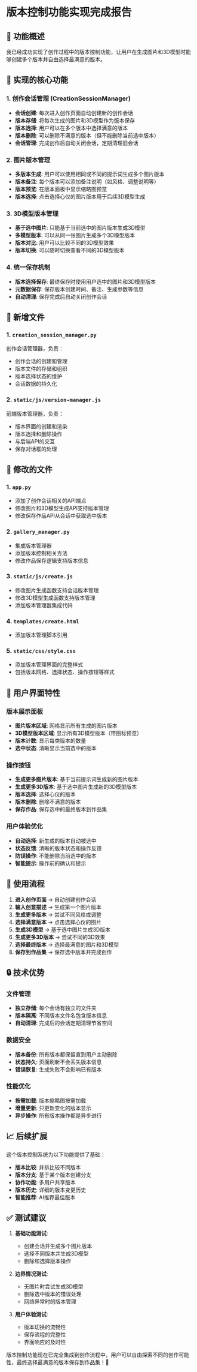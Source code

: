 # 版本控制功能实现完成报告

## 🎯 功能概述

我已经成功实现了创作过程中的版本控制功能，让用户在生成图片和3D模型时能够创建多个版本并自由选择最满意的版本。

## 🔧 实现的核心功能

### 1. 创作会话管理 (CreationSessionManager)
- **会话创建**: 每次进入创作页面自动创建新的创作会话
- **版本存储**: 将每次生成的图片和3D模型作为版本保存
- **版本选择**: 用户可以在多个版本中选择满意的版本
- **版本删除**: 可以删除不满意的版本（但不能删除当前选中版本）
- **会话管理**: 完成创作后自动关闭会话，定期清理旧会话

### 2. 图片版本管理
- **多版本生成**: 用户可以使用相同或不同的提示词生成多个图片版本
- **版本备注**: 每个版本可以添加备注说明（如风格、调整说明等）
- **版本预览**: 在版本面板中显示缩略图预览
- **版本选择**: 点击选择心仪的图片版本用于后续3D模型生成

### 3. 3D模型版本管理
- **基于选中图片**: 只能基于当前选中的图片版本生成3D模型
- **多模型版本**: 可以从同一张图片生成多个3D模型版本
- **版本对比**: 用户可以比较不同的3D模型效果
- **版本切换**: 可以随时切换查看不同的3D模型版本

### 4. 统一保存机制
- **版本选择保存**: 最终保存时使用用户选中的图片和3D模型版本
- **元数据保存**: 保存版本创建时间、备注、生成参数等信息
- **自动清理**: 保存完成后自动关闭创作会话

## 📁 新增文件

### 1. `creation_session_manager.py`
创作会话管理器，负责：
- 创作会话的创建和管理
- 版本文件的存储和组织
- 版本选择状态的维护
- 会话数据的持久化

### 2. `static/js/version-manager.js`
前端版本管理器，负责：
- 版本界面的创建和渲染
- 版本选择和删除操作
- 与后端API的交互
- 保存对话框的处理

## 🔄 修改的文件

### 1. `app.py`
- 添加了创作会话相关的API端点
- 修改图片和3D模型生成API支持版本管理
- 修改保存作品API从会话中获取选中版本

### 2. `gallery_manager.py`
- 集成版本管理器
- 添加版本控制相关方法
- 修改作品保存逻辑支持版本信息

### 3. `static/js/create.js`
- 修改图片生成函数支持会话版本管理
- 修改3D模型生成函数支持版本管理
- 添加版本管理器集成代码

### 4. `templates/create.html`
- 添加版本管理脚本引用

### 5. `static/css/style.css`
- 添加版本管理界面的完整样式
- 包括版本网格、选择状态、操作按钮等样式

## 🎨 用户界面特性

### 版本展示面板
- **图片版本区域**: 网格显示所有生成的图片版本
- **3D模型版本区域**: 显示所有3D模型版本（带图标预览）
- **版本计数**: 显示每类版本的数量
- **选中状态**: 清晰显示当前选中的版本

### 操作按钮
- **生成更多图片版本**: 基于当前提示词生成新的图片版本
- **生成更多3D版本**: 基于选中图片生成新的3D模型版本
- **版本选择**: 选择心仪的版本
- **版本删除**: 删除不满意的版本
- **保存作品**: 保存选中的最终版本到作品集

### 用户体验优化
- **自动选择**: 新生成的版本自动被选中
- **状态反馈**: 清晰的版本状态和操作反馈
- **防误操作**: 不能删除当前选中的版本
- **智能提示**: 操作前的确认和提示

## 🚀 使用流程

1. **进入创作页面** → 自动创建创作会话
2. **输入创意描述** → 生成第一个图片版本
3. **生成更多版本** → 尝试不同风格或调整
4. **选择满意版本** → 点击选择心仪的图片
5. **生成3D模型** → 基于选中图片生成3D版本
6. **生成更多3D版本** → 尝试不同的3D效果
7. **选择最终版本** → 选择最满意的图片和3D模型
8. **保存到作品集** → 保存选中版本并完成创作

## 🔒 技术优势

### 文件管理
- **独立存储**: 每个会话有独立的文件夹
- **版本隔离**: 不同版本文件名包含版本信息
- **自动清理**: 完成后的会话定期清理节省空间

### 数据安全
- **版本备份**: 所有版本都保留直到用户主动删除
- **状态持久**: 页面刷新不会丢失版本信息
- **错误恢复**: 生成失败不会影响已有版本

### 性能优化
- **按需加载**: 版本缩略图按需加载
- **增量更新**: 只更新变化的版本显示
- **异步操作**: 所有版本操作都是异步进行

## 📈 后续扩展

这个版本控制系统为以下功能提供了基础：
- **版本比较**: 并排比较不同版本
- **版本分支**: 基于某个版本创建分支
- **协作功能**: 多用户共享版本
- **版本历史**: 详细的版本变更历史
- **智能推荐**: AI推荐最佳版本

## ✅ 测试建议

1. **基础功能测试**:
   - 创建会话并生成多个图片版本
   - 选择不同版本并生成3D模型
   - 删除和选择版本操作

2. **边界情况测试**:
   - 无图片时尝试生成3D模型
   - 删除选中版本的错误处理
   - 网络异常时的版本管理

3. **用户体验测试**:
   - 版本切换的流畅性
   - 保存流程的完整性
   - 界面响应的及时性

版本控制功能现在已完全集成到创作流程中，用户可以自由探索不同的创作可能性，最终选择最满意的版本保存到作品集！🎉